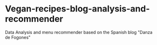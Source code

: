 # Vegan-recipes-blog-analysis-and-recommender
Data Analysis and menu recommender based on the Spanish blog "Danza de Fogones"

